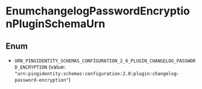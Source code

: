 

# EnumchangelogPasswordEncryptionPluginSchemaUrn

## Enum


* `URN_PINGIDENTITY_SCHEMAS_CONFIGURATION_2_0_PLUGIN_CHANGELOG_PASSWORD_ENCRYPTION` (value: `"urn:pingidentity:schemas:configuration:2.0:plugin:changelog-password-encryption"`)



